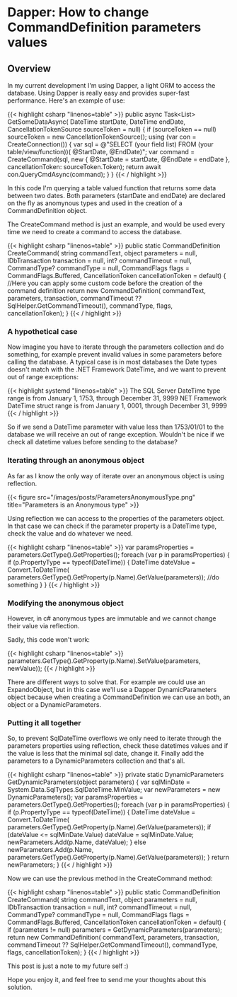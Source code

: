 # Dapper: How to change CommandDefinition parameters values

## Overview

In my current development I'm using Dapper, a light ORM to access the database. Using Dapper is really easy and provides super-fast performance. Here's an example of use:

{{< highlight csharp "linenos=table" >}}
public async Task<List<T>> GetSomeDataAsync<T>(
    DateTime startDate, DateTime endDate,
    CancellationTokenSource sourceToken = null)
{
    if (sourceToken == null) sourceToken = new CancellationTokenSource();
    using (var con = CreateConnection())
    {
        var sql = @"SELECT (your field list) FROM (your table/view/function))(
                    @StartDate, @EndDate)";
        var command = CreateCommand(sql, new
        {
            @StartDate = startDate,
            @EndDate = endDate
        }, cancellationToken: sourceToken.Token);
        return await con.QueryCmdAsync<T>(command);
    }
}
{{< / highlight >}}

In this code I'm querying a table valued function that returns some data between two dates.
Both parameters (startDate and endDate) are declared on the fly as anomynous types and used in the creation of a CommandDefinition object.

The CreateCommand method is just an example, and would be used every time we need to create a command to access the database.

{{< highlight csharp "linenos=table" >}}
public static CommandDefinition CreateCommand(
    string commandText, object parameters = null,
    IDbTransaction transaction = null,
    int? commandTimeout = null,
    CommandType? commandType = null,
    CommandFlags flags = CommandFlags.Buffered,
    CancellationToken cancellationToken = default)
{
    //Here you can apply some custom code before the creation of the command definition
    return new CommandDefinition(
        commandText, parameters, transaction,
        commandTimeout ?? SqlHelper.GetCommandTimeout(),
        commandType, flags, cancellationToken);
}
{{< / highlight >}}

### A hypothetical case

Now imagine you have to iterate through the parameters collection and do something, for example prevent invalid values in some parameters before calling the database. A typical case is in most databases the Date types doesn't match with the .NET Framework DateTime, and we want to prevent out of range exceptions:

{{< highlight systemd "linenos=table" >}}
The SQL Server DateTime type range is from January 1, 1753, through December 31, 9999
NET Framework DateTime struct range is from January 1, 0001, through December 31, 9999
{{< / highlight >}}

So if we send a DateTime parameter with value less than 1753/01/01 to the database we will receive an out of range exception. Wouldn't be nice if we check all datetime values before sending to the database?

### Iterating through an anonymous object

As far as I know the only way of iterate over an anonymous object is using reflection.

{{< figure src="/images/posts/ParametersAnonymousType.png" title="Parameters is an Anonymous type" >}}

Using reflection we can access to the properties of the parameters object.
In that case we can check if the parameter property is a DateTime type, check the value and do whatever we need.

{{< highlight csharp "linenos=table" >}}
var paramsProperties = parameters.GetType().GetProperties();
foreach (var p in paramsProperties)
{
    if (p.PropertyType == typeof(DateTime))
    {
        DateTime dateValue = Convert.ToDateTime(
            parameters.GetType().GetProperty(p.Name).GetValue(parameters));
        //do something
    }
}
{{< / highlight >}}

### Modifying the anonymous object

However, in c# anonymous types are immutable and we cannot change their value via reflection.

Sadly, this code won't work:

{{< highlight csharp "linenos=table" >}}
parameters.GetType().GetProperty(p.Name).SetValue(parameters, newValue));
{{< / highlight >}}

There are different ways to solve that. For example we could use an ExpandoObject, but in this case we'll use a Dapper DynamicParameters object because when creating a CommandDefinition we can use an both, an object or a DynamicParameters.

### Putting it all together

So, to prevent SqlDateTime overflows we only need to iterate through the parameters properties using reflection, check these datetimes values and if the value is less that the minimal sql date, change it. Finally add the parameters to a DynamicParameters collection and that's all.

{{< highlight csharp "linenos=table" >}}
private static DynamicParameters GetDynamicParameters(object parameters)
{
    var sqlMinDate = System.Data.SqlTypes.SqlDateTime.MinValue;
    var newParameters = new DynamicParameters();
    var paramsProperties = parameters.GetType().GetProperties();
    foreach (var p in paramsProperties)
    {
        if (p.PropertyType == typeof(DateTime))
        {
            DateTime dateValue = Convert.ToDateTime(
                parameters.GetType().GetProperty(p.Name).GetValue(parameters));
            if (dateValue <= sqlMinDate.Value) dateValue = sqlMinDate.Value;
            newParameters.Add(p.Name, dateValue);
        }
        else
            newParameters.Add(p.Name,
                parameters.GetType().GetProperty(p.Name).GetValue(parameters));
    }
    return newParameters;
}
{{< / highlight >}}

Now we can use the previous method in the CreateCommand method:

{{< highlight csharp "linenos=table" >}}
public static CommandDefinition CreateCommand(
    string commandText, object parameters = null,
    IDbTransaction transaction = null,
    int? commandTimeout = null,
    CommandType? commandType = null,
    CommandFlags flags = CommandFlags.Buffered,
    CancellationToken cancellationToken = default)
{
    if (parameters != null)
        parameters = GetDynamicParameters(parameters);
    return new CommandDefinition(
        commandText, parameters, transaction,
        commandTimeout ?? SqlHelper.GetCommandTimeout(),
        commandType, flags, cancellationToken);
}
{{< / highlight >}}

This post is just a note to my future self :)

Hope you enjoy it, and feel free to send me your thoughts about this solution.

